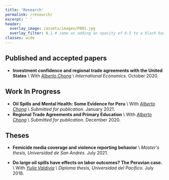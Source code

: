 ```yaml
---
title: 'Research'
permalink: /research/
excerpt: ' '
header:
  overlay_image: /assets/images/P001.jpg
  overlay_filter: 0.1 # same as adding an opacity of 0.5 to a black background
classes: wide
---
```


## Published and accepted papers

* **Investment confidence and regional trade agreements with the United States** \\
  With _[Alberto Chong](https://aysps.gsu.edu/profile/alberto-chong/)_ \\
  _International Economics._
  October 2020. <a href="https://www.sciencedirect.com/science/article/abs/pii/S211070172030086X"><i class="fas fa-fw fa-link zoom" style="font-size:20px;color:#0099cc" aria-hidden="true"></i></a>
  
## Work In Progress

* **Oil Spills and Mental Health: Some Evidence for Peru** \\
  With _[Alberto Chong](https://aysps.gsu.edu/profile/alberto-chong/)_ \\
  _Submitted for publication._
  January 2021.
* **Regional Trade Agreements and Primary Education** \\
  With _[Alberto Chong](https://aysps.gsu.edu/profile/alberto-chong/)_ \\
  _Submitted for publication._
  December 2020.
  
## Theses

* **Femicide media coverage and violence reporting behavior** \\
  _Master's thesis, Universidad de San Andrés._
  July 2021. <a href="https://repositorio.udesa.edu.ar/jspui/bitstream/10908/18510/1/%5bP%5d%5bW%5d%20T.M.%20Eco.%20Srebot%20Roeder%2c%20Carla%20Mar%c3%ada.pdf"><i class="fas fa-fw fa-file-pdf zoom" style="font-size:24px;color:#0099cc" aria-hidden="true"></i></a>

* **Do large oil spills have effects on labor outcomes? The Peruvian case.** \\
  With _[Yulia Valdivia](https://pe.linkedin.com/in/yulia-valdivia-rivera-30596)_ \\
  _Diploma thesis, Universidad del Pacífico._
  July 2018. <a href="https://repositorio.up.edu.pe/bitstream/handle/11354/3006/DI17.pdf?sequence=1&isAllowed=y"><i class="fas fa-fw fa-file-pdf zoom" style="font-size:24px;color:#0099cc" aria-hidden="true"></i></a>
